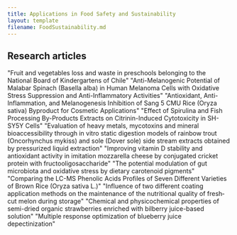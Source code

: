 ```yaml
---
title: Applications in Food Safety and Sustainability
layout: template
filename: FoodSustainability.md
--- 
```


## Research articles
"Fruit and vegetables loss and waste in preschools belonging to the National Board of Kindergartens of Chile"
"Anti-Melanogenic Potential of Malabar Spinach (Basella alba) in Human Melanoma Cells with Oxidative Stress Suppression and Anti-Inflammatory Activities"
"Antioxidant, Anti-Inflammation, and Melanogenesis Inhibition of Sang 5 CMU Rice (Oryza sativa) Byproduct for Cosmetic Applications"
"Effect of Spirulina and Fish Processing By-Products Extracts on Citrinin-Induced Cytotoxicity in SH-SY5Y Cells"
"Evaluation of heavy metals, mycotoxins and mineral bioaccessibility through in vitro static digestion models of rainbow trout (Oncorhynchus mykiss) and sole (Dover sole) side stream extracts obtained by pressurized liquid extraction"
"Improving vitamin D stability and antioxidant activity in imitation mozzarella cheese by conjugated cricket protein with fructooligosaccharide"
"The potential modulation of gut microbiota and oxidative stress by dietary carotenoid pigments"
"Comparing the LC-MS Phenolic Acids Profiles of Seven Different Varieties of Brown Rice (Oryza sativa L.)"
"Influence of two different coating application methods on the maintenance of the nutritional quality of fresh‐cut melon during storage"
"Chemical and physicochemical properties of semi-dried organic strawberries enriched with bilberry juice-based solution"
"Multiple response optimization of blueberry juice depectinization"